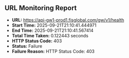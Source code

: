 ## URL Monitoring Report

- **URL:** https://api-gw1-prod1.fisglobal.com/gw/v1/health
- **Start Time:** 2025-09-21T21:10:41.444971
- **End Time:** 2025-09-21T21:10:41.567414
- **Total Time Taken:** 0.122443 seconds
- **HTTP Status Code:** 403
- **Status:** Failure
- **Failure Reason:** HTTP Status Code: 403
